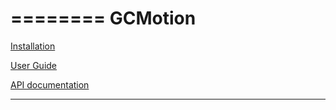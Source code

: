 ========
GCMotion
========

[Installation](https://plasmaphy.github.io/gcmotion/pages/Installing.html)

[User Guide](https://plasmaphy.github.io/gcmotion/pages/user_guide/general.html)

[API documentation](https://plasmaphy.github.io/gcmotion)

---

